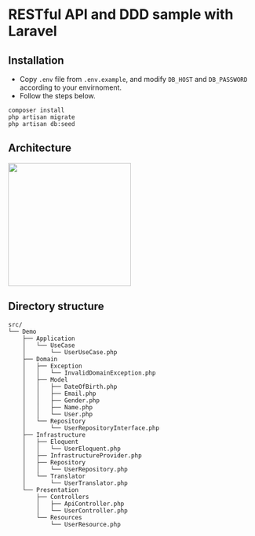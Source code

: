 # RESTful API and DDD sample with Laravel


## Installation
- Copy `.env` file from `.env.example`, and modify `DB_HOST` and `DB_PASSWORD` according to your envirnoment.
- Follow the steps below.
```
composer install
php artisan migrate
php artisan db:seed
```

## Architecture
<img src=https://user-images.githubusercontent.com/6086624/75080300-f685df00-554e-11ea-9025-543bd167116e.png width=250>

## Directory structure
```
src/
└── Demo
    ├── Application
    │   └── UseCase
    │       └── UserUseCase.php
    ├── Domain
    │   ├── Exception
    │   │   └── InvalidDomainException.php
    │   ├── Model
    │   │   ├── DateOfBirth.php
    │   │   ├── Email.php
    │   │   ├── Gender.php
    │   │   ├── Name.php
    │   │   └── User.php
    │   └── Repository
    │       └── UserRepositoryInterface.php
    ├── Infrastructure
    │   ├── Eloquent
    │   │   └── UserEloquent.php
    │   ├── InfrastructureProvider.php
    │   ├── Repository
    │   │   └── UserRepository.php
    │   └── Translator
    │       └── UserTranslator.php
    └── Presentation
        ├── Controllers
        │   ├── ApiController.php
        │   └── UserController.php
        └── Resources
            └── UserResource.php

```

